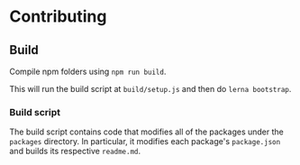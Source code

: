 # Contributing

## Build

Compile npm folders using `npm run build`.

This will run the build script at `build/setup.js` and then do `lerna bootstrap`.

### Build script

The build script contains code that modifies all of the packages under the `packages` directory. In particular, it modifies each package's `package.json` and builds its respective `readme.md`.
